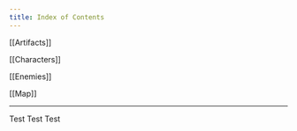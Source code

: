 ```yaml
---
title: Index of Contents
---
```

[[Artifacts]]

[[Characters]]

[[Enemies]]

[[Map]]

---

Test Test Test